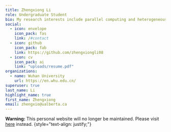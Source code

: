```yaml
---
title: Zhengxiong Li
role: Undergraduate Student
bio: My research interests include parallel computing and heterogeneous computing.
social:
  - icon: envelope
    icon_pack: fas
    link: /#contact
  - icon: github
    icon_pack: fab
    link: https://github.com/zhengxiongli08
  - icon: cv
    icon_pack: ai
    link: "uploads/resume.pdf"
organizations:
  - name: Wuhan University
    url: https://en.whu.edu.cn/
superuser: true
last_name: Li
highlight_name: true
first_name: Zhengxiong
email: zhengxio@ualberta.ca
---
```


**Warning:** This personal website will no longer be maintained. Please visit [here](https://zhengxiongli08.github.io) instead.
{style="text-align: justify;"}
